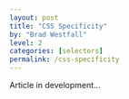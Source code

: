 ```yaml
---
layout: post
title: "CSS Specificity"
by: "Brad Westfall"
level: 2
categories: [selectors]
permalink: /css-specificity
---
```


Article in development...